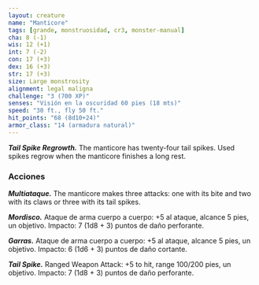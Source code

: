 ```yaml
---
layout: creature
name: "Manticore"
tags: [grande, monstruosidad, cr3, monster-manual]
cha: 8 (-1)
wis: 12 (+1)
int: 7 (-2)
con: 17 (+3)
dex: 16 (+3)
str: 17 (+3)
size: Large monstrosity
alignment: legal maligna
challenge: "3 (700 XP)"
senses: "Visión en la oscuridad 60 pies (18 mts)"
speed: "30 ft., fly 50 ft."
hit_points: "68 (8d10+24)"
armor_class: "14 (armadura natural)"
---
```


***Tail Spike Regrowth.*** The manticore has twenty-four tail spikes. Used spikes regrow when the manticore finishes a long rest.

### Acciones

***Multiataque.*** The manticore makes three attacks: one with its bite and two with its claws or three with its tail spikes.

***Mordisco.*** Ataque de arma cuerpo a cuerpo: +5 al ataque, alcance 5 pies, un objetivo. Impacto: 7 (1d8 + 3) puntos de daño perforante.

***Garras.*** Ataque de arma cuerpo a cuerpo: +5 al ataque, alcance 5 pies, un objetivo. Impacto: 6 (1d6 + 3) puntos de daño cortante.

***Tail Spike.*** Ranged Weapon Attack: +5 to hit, range 100/200 pies, un objetivo. Impacto: 7 (1d8 + 3) puntos de daño perforante.